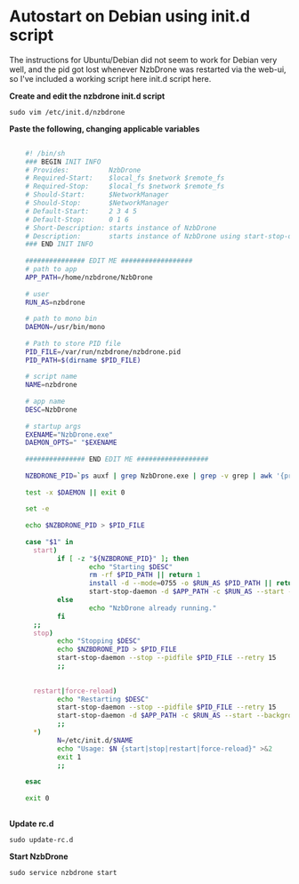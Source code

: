 # Autostart on Debian using init.d script

The instructions for Ubuntu/Debian did not seem to work for Debian very well, and the pid got lost whenever NzbDrone was restarted via the web-ui, so I've included a working script here init.d script here.

**Create and edit the nzbdrone init.d script**
       
    sudo vim /etc/init.d/nzbdrone

**Paste the following, changing applicable variables**       
````bash
        
    #! /bin/sh
    ### BEGIN INIT INFO
    # Provides:          NzbDrone
    # Required-Start:    $local_fs $network $remote_fs
    # Required-Stop:     $local_fs $network $remote_fs
    # Should-Start:      $NetworkManager
    # Should-Stop:       $NetworkManager
    # Default-Start:     2 3 4 5
    # Default-Stop:      0 1 6
    # Short-Description: starts instance of NzbDrone
    # Description:       starts instance of NzbDrone using start-stop-daemon
    ### END INIT INFO
    
    ############### EDIT ME ##################
    # path to app
    APP_PATH=/home/nzbdrone/NzbDrone
    
    # user
    RUN_AS=nzbdrone
    
    # path to mono bin
    DAEMON=/usr/bin/mono
    
    # Path to store PID file
    PID_FILE=/var/run/nzbdrone/nzbdrone.pid
    PID_PATH=$(dirname $PID_FILE)
    
    # script name
    NAME=nzbdrone
    
    # app name
    DESC=NzbDrone
    
    # startup args
    EXENAME="NzbDrone.exe"
    DAEMON_OPTS=" "$EXENAME
    
    ############### END EDIT ME ##################
    
    NZBDRONE_PID=`ps auxf | grep NzbDrone.exe | grep -v grep | awk '{print $2}'`
    
    test -x $DAEMON || exit 0
    
    set -e
    
    echo $NZBDRONE_PID > $PID_FILE
    
    case "$1" in
      start)
            if [ -z "${NZBDRONE_PID}" ]; then
                    echo "Starting $DESC"
                    rm -rf $PID_PATH || return 1
                    install -d --mode=0755 -o $RUN_AS $PID_PATH || return 1
                    start-stop-daemon -d $APP_PATH -c $RUN_AS --start --background --pidfile $PID_FILE --exec     $DAEMON -- $DAEMON_OPTS
            else
                    echo "NzbDrone already running."
            fi
      ;;
      stop)
            echo "Stopping $DESC"
            echo $NZBDRONE_PID > $PID_FILE
            start-stop-daemon --stop --pidfile $PID_FILE --retry 15
            ;;
    
     
      restart|force-reload)
            echo "Restarting $DESC"
            start-stop-daemon --stop --pidfile $PID_FILE --retry 15
            start-stop-daemon -d $APP_PATH -c $RUN_AS --start --background --pidfile $PID_FILE --exec $DAEMON     -- $DAEMON_OPTS
            ;;
      *)
            N=/etc/init.d/$NAME
            echo "Usage: $N {start|stop|restart|force-reload}" >&2    
            exit 1
            ;;   
    
    esac
    
    exit 0
    
````    

**Update rc.d**

	sudo update-rc.d

**Start NzbDrone**

	sudo service nzbdrone start
